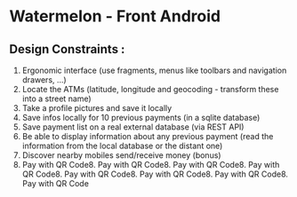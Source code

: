 # Watermelon - Front Android

## Design Constraints :

1. Ergonomic interface (use fragments, menus like toolbars and navigation drawers, ...)
2. Locate the ATMs (latitude, longitude and geocoding - transform these into a street name)
3. Take a profile pictures and save it locally
4. Save infos locally for 10 previous payments (in a sqlite database)
5. Save payment list on a real external database (via REST API)
6. Be able to display information about any previous payment (read the information from the local database or the distant one)
7. Discover nearby mobiles send/receive money (bonus)
8. Pay with QR Code8. Pay with QR Code8. Pay with QR Code8. Pay with QR Code8. Pay with QR Code8. Pay with QR Code8. Pay with QR Code8. Pay with QR Code
